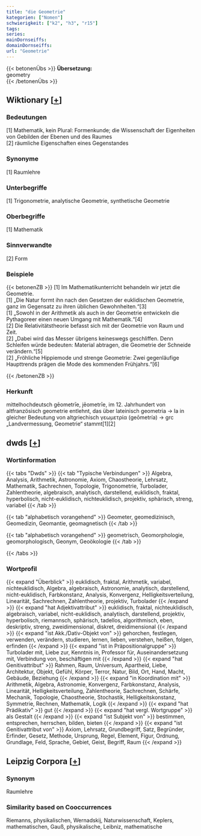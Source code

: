 ```yaml
---
title: "die Geometrie"
kategorien: ["Nomen"]
schwierigkeit: ["k2", "h3", "r15"]
tags:
series:
mainDornseiffs:
domainDornseiffs:
url: "Geometrie"
---
```


{{< betonenÜbs >}}
**Übersetzung:**  
geometry  
{{< /betonenÜbs >}}

## Wiktionary [[+](https://de.wiktionary.org/wiki/Geometrie)]

### Bedeutungen
[1] Mathematik, kein Plural: Formenkunde; die Wissenschaft der Eigenheiten von Gebilden der Ebenen und des Raumes  
[2] räumliche Eigenschaften eines Gegenstandes  

### Synonyme
[1] Raumlehre  

### Unterbegriffe
[1] Trigonometrie, analytische Geometrie, synthetische Geometrie  

### Oberbegriffe
[1] Mathematik  

### Sinnverwandte
[2] Form  

### Beispiele
{{< betonenZB >}}
[1] Im Mathematikunterricht behandeln wir jetzt die Geometrie.  
[1] „Die Natur formt ihn nach den Gesetzen der euklidischen Geometrie, ganz im Gegensatz zu ihren üblichen Gewohnheiten.“[3]  
[1] „Sowohl in der Arithmetik als auch in der Geometrie entwickeln die Pythagoreer einen neuen Umgang mit Mathematik.“[4]  
[2] Die Relativitätstheorie befasst sich mit der Geometrie von Raum und Zeit.  
[2] „Dabei wird das Messer übrigens keineswegs geschliffen. Denn Schleifen würde bedeuten: Material abtragen, die Geometrie der Schneide verändern.“[5]  
[2] „Fröhliche Hippiemode und strenge Geometrie: Zwei gegenläufige Haupttrends prägen die Mode des kommenden Frühjahrs.“[6]  

{{< /betonenZB >}}
### Herkunft
mittelhochdeutsch gēometrīe, jēometrīe, im 12. Jahrhundert von altfranzösisch geometrie entlehnt, das über lateinisch geometria → la in gleicher Bedeutung von altgriechisch γεωμετρία (geōmetría) → grc „Landvermessung, Geometrie“ stammt[1][2]  



## dwds [[+](https://www.dwds.de/wb/Geometrie)]

### Wortinformation
{{< tabs "Dwds" >}}
{{< tab "Typische Verbindungen" >}}
Algebra, Analysis, Arithmetik, Astronomie, Axiom, Chaostheorie, Lehrsatz, Mathematik, Sachrechnen, Topologie, Trigonometrie, Turbolader, Zahlentheorie, algebraisch, analytisch, darstellend, euklidisch, fraktal, hyperbolisch, nicht-euklidisch, nichteuklidisch, projektiv, sphärisch, streng, variabel
{{< /tab >}}

{{< tab "alphabetisch vorangehend" >}}
Geometer, geomedizinisch, Geomedizin, Geomantie, geomagnetisch
{{< /tab >}}

{{< tab "alphabetisch vorangehend" >}}
geometrisch, Geomorphologie, geomorphologisch, Geonym, Geoökologie
{{< /tab >}}

{{< /tabs >}}

### Wortprofil
{{< expand "Überblick" >}} euklidisch, fraktal, Arithmetik, variabel, nichteuklidisch, Algebra, algebraisch, Astronomie, analytisch, darstellend, nicht-euklidisch, Farbkonstanz, Analysis, Konvergenz, Helligkeitsverteilung, Linearität, Sachrechnen, Zahlentheorie, projektiv, Turbolader {{< /expand >}}
{{< expand "hat Adjektivattribut" >}} euklidisch, fraktal, nichteuklidisch, algebraisch, variabel, nicht-euklidisch, analytisch, darstellend, projektiv, hyperbolisch, riemannsch, sphärisch, tadellos, algorithmisch, eben, deskriptiv, streng, zweidimensional, diskret, dreidimensional {{< /expand >}}
{{< expand "ist Akk./Dativ-Objekt von" >}} gehorchen, festlegen, verwenden, verändern, studieren, lernen, lieben, verstehen, heißen, folgen, erfinden {{< /expand >}}
{{< expand "ist in Präpositionalgruppe" >}} Turbolader mit, Liebe zur, Kenntnis in, Professor für, Auseinandersetzung mit, Verbindung von, beschäftigen mit {{< /expand >}}
{{< expand "hat Genitivattribut" >}} Rahmen, Raum, Universum, Apartheid, Liebe, Architektur, Objekt, Gefühl, Körper, Terror, Natur, Bild, Ort, Hand, Macht, Gebäude, Beziehung {{< /expand >}}
{{< expand "in Koordination mit" >}} Arithmetik, Algebra, Astronomie, Konvergenz, Farbkonstanz, Analysis, Linearität, Helligkeitsverteilung, Zahlentheorie, Sachrechnen, Schärfe, Mechanik, Topologie, Chaostheorie, Stochastik, Helligkeitskonstanz, Symmetrie, Rechnen, Mathematik, Logik {{< /expand >}}
{{< expand "hat Prädikativ" >}} gut {{< /expand >}}
{{< expand "hat vergl. Wortgruppe" >}} als Gestalt {{< /expand >}}
{{< expand "ist Subjekt von" >}} bestimmen, entsprechen, herrschen, bilden, bieten {{< /expand >}}
{{< expand "ist Genitivattribut von" >}} Axiom, Lehrsatz, Grundbegriff, Satz, Begründer, Erfinder, Gesetz, Methode, Ursprung, Regel, Element, Figur, Ordnung, Grundlage, Feld, Sprache, Gebiet, Geist, Begriff, Raum {{< /expand >}}

## Leipzig Corpora [[+](https://corpora.uni-leipzig.de/en/res?word=Geometrie&corpusId=deu_newscrawl-public_2018)]


### Synonym
Raumlehre


### Similarity based on Cooccurrences
Riemanns, physikalischen, Wernadskij, Naturwissenschaft, Keplers, mathematischen, Gauß, physikalische, Leibniz, mathematische

